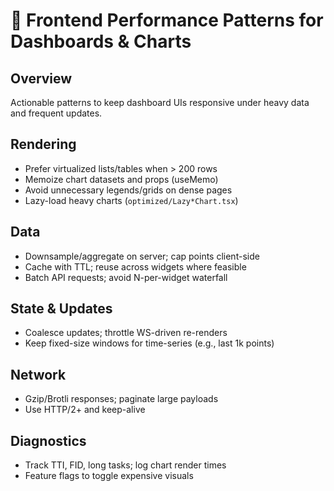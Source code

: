 # 🚀 Frontend Performance Patterns for Dashboards & Charts

## Overview

Actionable patterns to keep dashboard UIs responsive under heavy data and frequent updates.

## Rendering

- Prefer virtualized lists/tables when > 200 rows
- Memoize chart datasets and props (useMemo)
- Avoid unnecessary legends/grids on dense pages
- Lazy-load heavy charts (`optimized/Lazy*Chart.tsx`)

## Data

- Downsample/aggregate on server; cap points client-side
- Cache with TTL; reuse across widgets where feasible
- Batch API requests; avoid N-per-widget waterfall

## State & Updates

- Coalesce updates; throttle WS-driven re-renders
- Keep fixed-size windows for time-series (e.g., last 1k points)

## Network

- Gzip/Brotli responses; paginate large payloads
- Use HTTP/2+ and keep-alive

## Diagnostics

- Track TTI, FID, long tasks; log chart render times
- Feature flags to toggle expensive visuals


